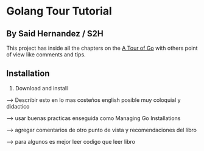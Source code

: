 # Golang Tour Tutorial
## By Said Hernandez / S2H

This project has inside all the chapters on the [A Tour of Go](https://go.dev/tour/welcome) with others point of view like comments and tips. 

## Installation

1. Download and install

--> Describir esto en lo mas costeños english posible muy coloquial y didactico

--> usar buenas practicas enseguida como Managing Go Installations

--> agregar comentarios de otro punto de vista y recomendaciones del libro


--> para algunos es mejor leer codigo que leer libro


